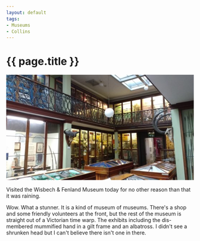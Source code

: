```yaml
---
layout: default
tags:
- Museums
- Collins
---
```

# {{ page.title }}

![Wisbech & Fenland Museum](/img/WisbechAndFenland.jpg)

Visited the Wisbech & Fenland Museum today for no other reason than that it was raining.

Wow.  What a stunner.  It is a kind of museum of museums.  There's a shop and some friendly volunteers at the front, but the rest of the museum is straight out of a Victorian time warp.  The exhibits including the dis-membered mummified hand in a gilt frame and an albatross.  I didn't see a shrunken head but I can't believe there isn't one in there.
